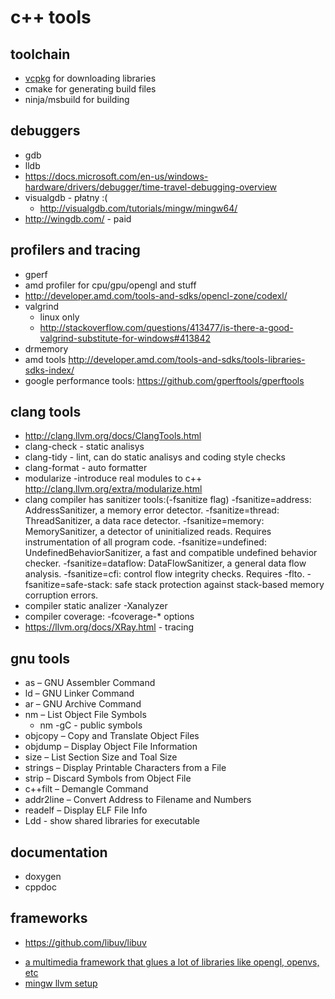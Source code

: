 # c++ tools

## toolchain

* [vcpkg](../vcpkg.md) for downloading libraries
* cmake for generating build files
* ninja/msbuild for building

## debuggers

* gdb
* lldb
* <https://docs.microsoft.com/en-us/windows-hardware/drivers/debugger/time-travel-debugging-overview>
* visualgdb - płatny :(
    * <http://visualgdb.com/tutorials/mingw/mingw64/>
* <http://wingdb.com/> - paid

## profilers and tracing

* gperf
* amd profiler for cpu/gpu/opengl and stuff
* <http://developer.amd.com/tools-and-sdks/opencl-zone/codexl/>
* valgrind
    * linux only
    * <http://stackoverflow.com/questions/413477/is-there-a-good-valgrind-substitute-for-windows#413842>
* drmemory
* amd tools <http://developer.amd.com/tools-and-sdks/tools-libraries-sdks-index/>
* google performance tools: <https://github.com/gperftools/gperftools>

## clang tools

* <http://clang.llvm.org/docs/ClangTools.html>
* clang-check - static analisys
* clang-tidy - lint, can do static analisys and coding style checks
* clang-format - auto formatter
* modularize -introduce real modules to c++ <http://clang.llvm.org/extra/modularize.html>
* clang compiler has sanitizer tools:(-fsanitize flag)
    -fsanitize=address: AddressSanitizer, a memory error detector.
    -fsanitize=thread: ThreadSanitizer, a data race detector.
    -fsanitize=memory: MemorySanitizer, a detector of uninitialized reads. Requires instrumentation of all program code.
    -fsanitize=undefined: UndefinedBehaviorSanitizer, a fast and compatible undefined behavior checker.
    -fsanitize=dataflow: DataFlowSanitizer, a general data flow analysis.
    -fsanitize=cfi: control flow integrity checks. Requires -flto.
    -fsanitize=safe-stack: safe stack protection against stack-based memory corruption errors.
* compiler static analizer
    -Xanalyzer
* compiler coverage:
    -fcoverage-* options
* <https://llvm.org/docs/XRay.html> - tracing



## gnu tools

* as – GNU Assembler Command
* ld – GNU Linker Command
* ar – GNU Archive Command
* nm – List Object File Symbols
    * nm -gC - public symbols
* objcopy – Copy and Translate Object Files
* objdump – Display Object File Information
* size – List Section Size and Toal Size
* strings – Display Printable Characters from a File
* strip – Discard Symbols from Object File
* c++filt – Demangle Command
* addr2line – Convert Address to Filename and Numbers
* readelf – Display ELF File Info
* Ldd - show shared libraries for executable

## documentation

* doxygen
* cppdoc

## frameworks

* <https://github.com/libuv/libuv>
- [a multimedia framework that glues a lot of libraries like opengl, openvs, etc](https://openframeworks.cc/about/)
- [mingw llvm setup](https://github.com/valtron/llvm-stuff/wiki/Set-up-Windows-dev-environment-with-MSYS2)